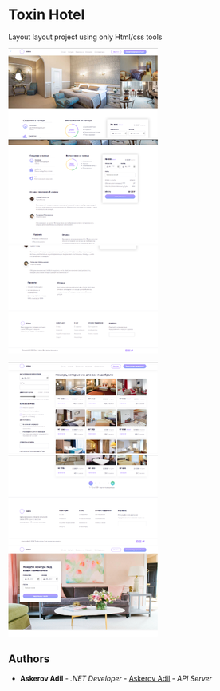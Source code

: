 # Toxin Hotel

Layout layout project using only Html/css tools

<p float="flex">
  <img  src="https://github.com/AskerovAdil/Hotel/blob/master/Toxin/room.png" width="300"/>
  <img src="https://github.com/AskerovAdil/Hotel/blob/master/Toxin/room2.png"  width="300"/> 
  <img src="https://github.com/AskerovAdil/Hotel/blob/master/Toxin/room3.png"  width="300"/> 
</p>
  
<p float="flex">
    <img src="https://github.com/AskerovAdil/Hotel/blob/master/Toxin/set1.png" width="300"/>
  <img src="https://github.com/AskerovAdil/Hotel/blob/master/Toxin/set2.png" width="300" />
  <img src="https://github.com/AskerovAdil/Hotel/blob/master/Toxin/search.png" width="300" />
</p>


## Authors

* **Askerov Adil** - *.NET Developer* - [Askerov Adil](https://github.com/AskerovAdil) - *API Server*
